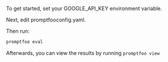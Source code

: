 To get started, set your GOOGLE_API_KEY environment variable.

Next, edit promptfooconfig.yaml.

Then run:

```sh
promptfoo eval
```

Afterwards, you can view the results by running `promptfoo view`
